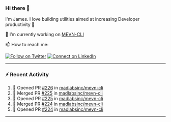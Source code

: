 ### Hi there 👋

I'm James. I love building utilities aimed at increasing Developer productivity :raised_hands: 

🔭 I’m currently working on [MEVN-CLI](https://github.com/madlabsinc/mevn-cli)

📫 How to reach me:

[![Follow on Twitter](https://img.shields.io/badge/--twitter?label=Twitter&logo=Twitter&style=social)](https://twitter.com/james_madhacks) [![Connect on LinkedIn](https://img.shields.io/badge/--linkedin?label=LinkedIn&logo=LinkedIn&style=social)](https://www.linkedin.com/in/jamesgeorge007)

---

### :zap: Recent Activity

<!--START_SECTION:activity-->
1. 💪 Opened PR [#226](https://github.com/madlabsinc/mevn-cli/pull/226) in [madlabsinc/mevn-cli](https://github.com/madlabsinc/mevn-cli)
2. 🎉 Merged PR [#225](https://github.com/madlabsinc/mevn-cli/pull/225) in [madlabsinc/mevn-cli](https://github.com/madlabsinc/mevn-cli)
3. 💪 Opened PR [#225](https://github.com/madlabsinc/mevn-cli/pull/225) in [madlabsinc/mevn-cli](https://github.com/madlabsinc/mevn-cli)
4. 🎉 Merged PR [#224](https://github.com/madlabsinc/mevn-cli/pull/224) in [madlabsinc/mevn-cli](https://github.com/madlabsinc/mevn-cli)
5. 💪 Opened PR [#224](https://github.com/madlabsinc/mevn-cli/pull/224) in [madlabsinc/mevn-cli](https://github.com/madlabsinc/mevn-cli)
<!--END_SECTION:activity-->

---

<!--
**jamesgeorge007/jamesgeorge007** is a ✨ _special_ ✨ repository because its `README.md` (this file) appears on your GitHub profile.

Here are some ideas to get you started:

- 🌱 I’m currently learning ...
- 👯 I’m looking to collaborate on ...
- 🤔 I’m looking for help with ...
- 💬 Ask me about ...
- 😄 Pronouns: ...
- ⚡ Fun fact: ...
-->
